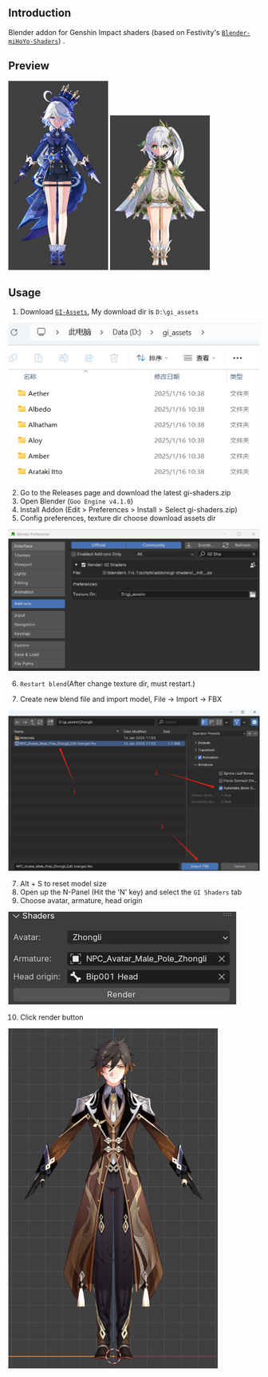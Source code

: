 ## Introduction
Blender addon for Genshin Impact shaders (based on Festivity's [`Blender-miHoYo-Shaders`](https://github.com/festivize/Blender-miHoYo-Shaders)) .

## Preview
<div align="left">
  <img src="./assets/readme/preview.png" alt="preview.png" width="200"/>
  <img src="./assets/readme/preview_02.png" alt="preview_02.png" width="200"/>
</div>

## Usage
1. Download [`GI-Assets`](https://github.com/zeroruka/GI-Assets/tree/main/Models/Characters), My download dir is `D:\gi_assets`
<img src="./assets/readme/download-dir.png" alt="download-dir.png" />

2. Go to the Releases page and download the latest gi-shaders.zip
3. Open Blender (`Goo Engine v4.1.0`)
4. Install Addon (Edit > Preferences > Install > Select gi-shaders.zip)
5. Config preferences, texture dir choose download assets dir
<img src="./assets/readme/config-preferences.png" alt="config-preferences.png" />

6. `Restart blend`(After change texture dir, must restart.)

6. Create new blend file and import model, File -> Import -> FBX 
<img src="./assets/readme/import-fbx.png" alt="import-fbx.png" />

7. Alt + S to reset model size
8. Open up the N-Panel (Hit the 'N' key) and select the `GI Shaders` tab
9. Choose avatar, armature, head origin
<img src="./assets/readme/ui.png" alt="ui.png" />

10. Click render button
<img src="./assets/readme/done.png" alt="done.png" />
